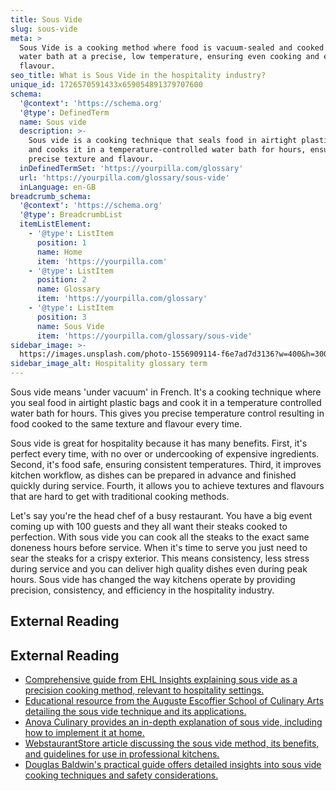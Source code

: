 ```yaml
---
title: Sous Vide
slug: sous-vide
meta: >
  Sous Vide is a cooking method where food is vacuum-sealed and cooked in a
  water bath at a precise, low temperature, ensuring even cooking and enhanced
  flavour.
seo_title: What is Sous Vide in the hospitality industry?
unique_id: 1726570591433x659054891379707600
schema:
  '@context': 'https://schema.org'
  '@type': DefinedTerm
  name: Sous vide
  description: >-
    Sous vide is a cooking technique that seals food in airtight plastic bags
    and cooks it in a temperature-controlled water bath for hours, ensuring
    precise texture and flavour.
  inDefinedTermSet: 'https://yourpilla.com/glossary'
  url: 'https://yourpilla.com/glossary/sous-vide'
  inLanguage: en-GB
breadcrumb_schema:
  '@context': 'https://schema.org'
  '@type': BreadcrumbList
  itemListElement:
    - '@type': ListItem
      position: 1
      name: Home
      item: 'https://yourpilla.com'
    - '@type': ListItem
      position: 2
      name: Glossary
      item: 'https://yourpilla.com/glossary'
    - '@type': ListItem
      position: 3
      name: Sous Vide
      item: 'https://yourpilla.com/glossary/sous-vide'
sidebar_image: >-
  https://images.unsplash.com/photo-1556909114-f6e7ad7d3136?w=400&h=300&fit=crop&auto=format
sidebar_image_alt: Hospitality glossary term
---
```


Sous vide means 'under vacuum' in French. It's a cooking technique where you seal food in airtight plastic bags and cook it in a temperature controlled water bath for hours. This gives you precise temperature control resulting in food cooked to the same texture and flavour every time.

Sous vide is great for hospitality because it has many benefits. First, it's perfect every time, with no over or undercooking of expensive ingredients. Second, it's food safe, ensuring consistent temperatures. Third, it improves kitchen workflow, as dishes can be prepared in advance and finished quickly during service. Fourth, it allows you to achieve textures and flavours that are hard to get with traditional cooking methods.

Let's say you're the head chef of a busy restaurant. You have a big event coming up with 100 guests and they all want their steaks cooked to perfection. With sous vide you can cook all the steaks to the exact same doneness hours before service. When it's time to serve you just need to sear the steaks for a crispy exterior. This means consistency, less stress during service and you can deliver high quality dishes even during peak hours. Sous vide has changed the way kitchens operate by providing precision, consistency, and efficiency in the hospitality industry.

## External Reading



## External Reading

*   [Comprehensive guide from EHL Insights explaining sous vide as a precision cooking method, relevant to hospitality settings.](https://hospitalityinsights.ehl.edu/sous-vide-cooking)
*   [Educational resource from the Auguste Escoffier School of Culinary Arts detailing the sous vide technique and its applications.](https://www.escoffier.edu/blog/culinary-arts/what-is-sous-vide/)
*   [Anova Culinary provides an in-depth explanation of sous vide, including how to implement it at home.](https://anovaculinary.com/pages/what-is-sous-vide?srsltid=AfmBOoqXXeaGJg0xynGltKM9FfHJwcAZkxDrra-0ks9-oszwld_PArQH)
*   [WebstaurantStore article discussing the sous vide method, its benefits, and guidelines for use in professional kitchens.](https://www.webstaurantstore.com/article/97/sous-vide-cooking.html?srsltid=AfmBOorkQvcr9DfWixxxHxc0WY-_miUQz9bkI8qpm59TAfpKiQBssRyd)
*   [Douglas Baldwin's practical guide offers detailed insights into sous vide cooking techniques and safety considerations.](https://douglasbaldwin.com/sous-vide.html)
